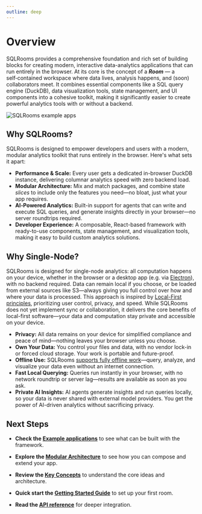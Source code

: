 ```yaml
---
outline: deep
---
```


# Overview

SQLRooms provides a comprehensive foundation and rich set of building blocks for creating modern, interactive data-analytics applications that can run entirely in the browser.
At its core is the concept of a **_Room_** — a self‑contained workspace where data lives, analysis happens, and (soon) collaborators meet. It combines essential components like a SQL query engine (DuckDB), data visualization tools, state management, and UI components into a cohesive toolkit, making it significantly easier to create powerful analytics tools with or without a backend.

![SQLRooms example apps](/media/overview/collage.webp)

## Why SQLRooms?

SQLRooms is designed to empower developers and users with a modern, modular analytics toolkit that runs entirely in the browser. Here's what sets it apart:

- **Performance & Scale:** Every user gets a dedicated in-browser DuckDB instance, delivering columnar analytics speed with zero backend load.
- **Modular Architecture:** Mix and match packages, and combine state _slices_ to include only the features you need—no bloat, just what your app requires.
- **AI‑Powered Analytics:** Built-in support for agents that can write and execute SQL queries, and generate insights directly in your browser—no server roundtrips required.
- **Developer Experience:** A composable, React-based framework with ready-to-use components, state management, and visualization tools, making it easy to build custom analytics solutions.

## Why Single-Node?

SQLRooms is designed for single-node analytics: all computation happens on your device, whether in the browser or a desktop app (e.g. via [Electron](https://www.electronjs.org/)), with no backend required. Data can remain local if you choose, or be loaded from external sources like S3—always giving you full control over how and where your data is processed. This approach is inspired by [Local-First principles](https://www.inkandswitch.com/essay/local-first), prioritizing user control, privacy, and speed. While SQLRooms does not yet implement sync or collaboration, it delivers the core benefits of local-first software—your data and computation stay private and accessible on your device.

- **Privacy:** All data remains on your device for simplified compliance and peace of mind—nothing leaves your browser unless you choose.
- **Own Your Data:** You control your files and data, with no vendor lock-in or forced cloud storage. Your work is portable and future-proof.
- **Offline Use:** SQLRooms [supports fully offline work](/offline-use)—query, analyze, and visualize your data even without an internet connection.
- **Fast Local Querying:** Queries run instantly in your browser, with no network roundtrip or server lag—results are available as soon as you ask.
- **Private AI Insights:** AI agents generate insights and run queries locally, so your data is never shared with external model providers. You get the power of AI-driven analytics without sacrificing privacy.

## Next Steps

- **Check the [Example applications](/examples)** to see what can be built with the framework.

- **Explore the [Modular Architecture](/modular-architecture)** to see how you can compose and extend your app.

- **Review the [Key Concepts](/overview#key-concepts)** to understand the core ideas and architecture.

- **Quick start the [Getting Started Guide](/getting-started)** to set up your first room.

- **Read the [API reference](/packages/)** for deeper integration.
